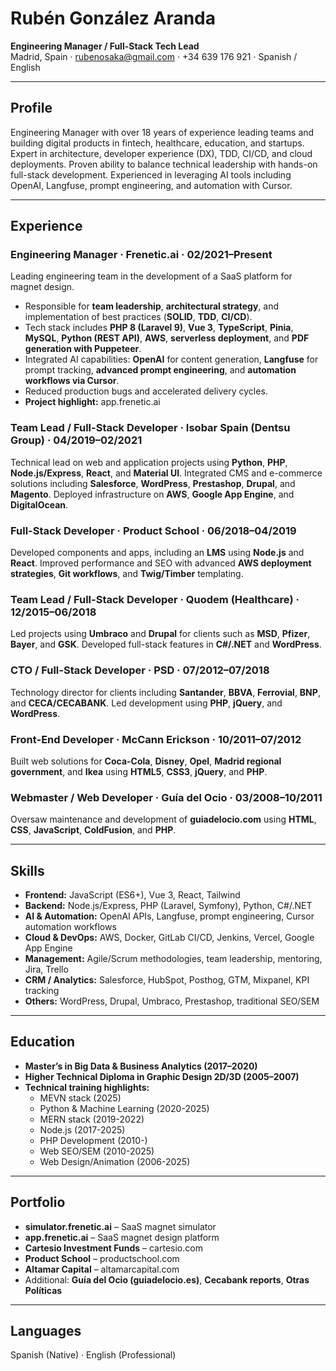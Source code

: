 # Rubén González Aranda

**Engineering Manager / Full-Stack Tech Lead**  
Madrid, Spain · rubenosaka@gmail.com · +34 639 176 921 · Spanish / English

---

## Profile

Engineering Manager with over 18 years of experience leading teams and building digital products in fintech, healthcare, education, and startups. Expert in architecture, developer experience (DX), TDD, CI/CD, and cloud deployments. Proven ability to balance technical leadership with hands-on full-stack development. Experienced in leveraging AI tools including OpenAI, Langfuse, prompt engineering, and automation with Cursor.

---

## Experience

### **Engineering Manager · Frenetic.ai · 02/2021–Present**

Leading engineering team in the development of a SaaS platform for magnet design.

- Responsible for **team leadership**, **architectural strategy**, and implementation of best practices (**SOLID**, **TDD**, **CI/CD**).
- Tech stack includes **PHP 8 (Laravel 9)**, **Vue 3**, **TypeScript**, **Pinia**, **MySQL**, **Python (REST API)**, **AWS**, **serverless deployment**, and **PDF generation with Puppeteer**.
- Integrated AI capabilities: **OpenAI** for content generation, **Langfuse** for prompt tracking, **advanced prompt engineering**, and **automation workflows via Cursor**.
- Reduced production bugs and accelerated delivery cycles.
- **Project highlight:** app.frenetic.ai

### **Team Lead / Full-Stack Developer · Isobar Spain (Dentsu Group) · 04/2019–02/2021**

Technical lead on web and application projects using **Python**, **PHP**, **Node.js/Express**, **React**, and **Material UI**. Integrated CMS and e-commerce solutions including **Salesforce**, **WordPress**, **Prestashop**, **Drupal**, and **Magento**. Deployed infrastructure on **AWS**, **Google App Engine**, and **DigitalOcean**.

### **Full-Stack Developer · Product School · 06/2018–04/2019**

Developed components and apps, including an **LMS** using **Node.js** and **React**. Improved performance and SEO with advanced **AWS deployment strategies**, **Git workflows**, and **Twig/Timber** templating.

### **Team Lead / Full-Stack Developer · Quodem (Healthcare) · 12/2015–06/2018**

Led projects using **Umbraco** and **Drupal** for clients such as **MSD**, **Pfizer**, **Bayer**, and **GSK**. Developed full-stack features in **C#/.NET** and **WordPress**.

### **CTO / Full-Stack Developer · PSD · 07/2012–07/2018**

Technology director for clients including **Santander**, **BBVA**, **Ferrovial**, **BNP**, and **CECA/CECABANK**. Led development using **PHP**, **jQuery**, and **WordPress**.

### **Front-End Developer · McCann Erickson · 10/2011–07/2012**

Built web solutions for **Coca-Cola**, **Disney**, **Opel**, **Madrid regional government**, and **Ikea** using **HTML5**, **CSS3**, **jQuery**, and **PHP**.

### **Webmaster / Web Developer · Guía del Ocio · 03/2008–10/2011**

Oversaw maintenance and development of **guiadelocio.com** using **HTML**, **CSS**, **JavaScript**, **ColdFusion**, and **PHP**.

---

## Skills

- **Frontend:** JavaScript (ES6+), Vue 3, React, Tailwind
- **Backend:** Node.js/Express, PHP (Laravel, Symfony), Python, C#/.NET
- **AI & Automation:** OpenAI APIs, Langfuse, prompt engineering, Cursor automation workflows
- **Cloud & DevOps:** AWS, Docker, GitLab CI/CD, Jenkins, Vercel, Google App Engine
- **Management:** Agile/Scrum methodologies, team leadership, mentoring, Jira, Trello
- **CRM / Analytics:** Salesforce, HubSpot, Posthog, GTM, Mixpanel, KPI tracking
- **Others:** WordPress, Drupal, Umbraco, Prestashop, traditional SEO/SEM

---

## Education

- **Master’s in Big Data & Business Analytics (2017–2020)**
- **Higher Technical Diploma in Graphic Design 2D/3D (2005–2007)**
- **Technical training highlights:**
  - MEVN stack (2025)
  - Python & Machine Learning (2020-2025)
  - MERN stack (2019-2022)
  - Node.js (2017-2025)
  - PHP Development (2010-)
  - Web SEO/SEM (2010-2025)
  - Web Design/Animation (2006-2025)

---

## Portfolio

- **simulator.frenetic.ai** – SaaS magnet simulator
- **app.frenetic.ai** – SaaS magnet design platform
- **Cartesio Investment Funds** – cartesio.com
- **Product School** – productschool.com
- **Altamar Capital** – altamarcapital.com
- Additional: **Guía del Ocio (guiadelocio.es)**, **Cecabank reports**, **Otras Políticas**

---

## Languages

Spanish (Native) · English (Professional)
